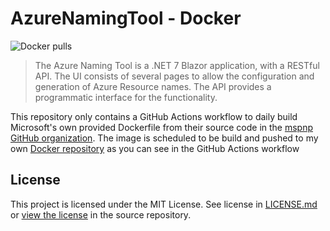 # AzureNamingTool - Docker

![Docker pulls](https://img.shields.io/docker/pulls/tfisicaro/aznamingtool.svg)

> The Azure Naming Tool is a .NET 7 Blazor application, with a RESTful API. The UI consists of several pages to allow the configuration and generation of Azure Resource names. The API provides a programmatic interface for the functionality.

This repository only contains a GitHub Actions workflow to daily build Microsoft's own provided Dockerfile from their source code in the [mspnp GitHub organization](https://github.com/mspnp). The image is scheduled to be build and pushed to my own [Docker repository](https://hub.docker.com/repository/docker/tfisicaro/aznamingtool) as you can see in the GitHub Actions workflow

## License

This project is licensed under the MIT License. See license in [LICENSE.md](./LICENSE.md) or [view the license](https://raw.githubusercontent.com/mspnp/AzureNamingTool/main/LICENSE) in the source repository.
